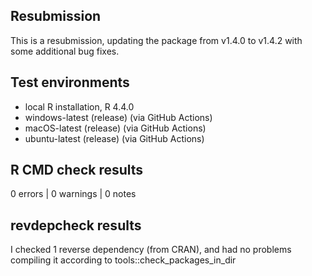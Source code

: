 
## Resubmission

This is a resubmission, updating the package from v1.4.0 to v1.4.2 with some
additional bug fixes.

## Test environments
* local R installation, R 4.4.0
* windows-latest (release) (via GitHub Actions)
* macOS-latest (release) (via GitHub Actions)
* ubuntu-latest (release) (via GitHub Actions)

## R CMD check results

0 errors | 0 warnings | 0 notes

## revdepcheck results

I checked 1 reverse dependency (from CRAN), and had no problems compiling it 
according to tools::check_packages_in_dir
